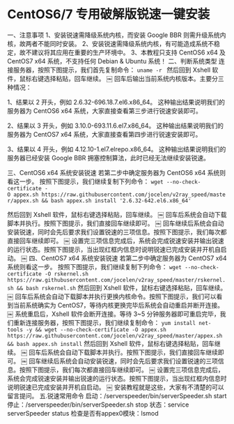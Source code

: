 # CentOS6/7 专用破解版锐速一键安装

一、注意事项
1、安装锐速需降级系统内核，而安装 Google BBR 则需升级系统内核，故两者不能同时安装。
2、安装锐速需降级系统内核，有可能造成系统不稳定，故不建议将其应用在重要的生产环境中。
3、本教程只支持 CentOS6 x64 及 CentOS7 x64 系统，不支持任何 Debian & Ubuntu 系统！
二、判断系统类型
连接服务器，按照下图提示，我们首先复制命令：
`
uname -r 
`
然后回到 Xshell 软件，鼠标右键选择粘贴，回车继续。
￼
回车后输出当前系统内核版本。主要分三种情况：

1、结果以 2 开头，例如 2.6.32-696.18.7.el6.x86_64。
这种输出结果说明我们的服务器为 CentOS6 x64 系统，大家直接查看第三步进行锐速安装即可。

2、结果以 3 开头，例如 3.10.0-693.11.6.el7.x86_64。
这种输出结果说明我们的服务器为 CentOS7 x64 系统，大家直接查看第四步进行锐速安装即可。

3、结果以 4 开头，例如 4.12.10-1.el7.elrepo.x86_64。
这种输出结果说明我们的服务器已经安装 Google BBR 拥塞控制算法，此时已经无法继续安装锐速。

三、CentOS6 x64 系统安装锐速
若第二步中确定服务器为 CentOS6 x64 系统则看这一步。
按照下图提示，我们继续复制下列命令：
`
wget --no-check-certificate -O appex.sh https://raw.githubusercontent.com/jocelen/v2ray_speed/master/appex.sh && bash appex.sh install '2.6.32-642.el6.x86_64'
`

然后回到 Xshell 软件，鼠标右键选择粘贴，回车继续。
￼
回车后系统会自动下载脚本并执行。按照下图提示，我们直接回车继续即可。
￼
回车继续后系统会自动安装锐速，同时会先后要求我们设置锐速的三项信息。按照下图提示，我们每次都直接回车继续即可。
￼
设置完三项信息完成后，系统会完成锐速安装并输出锐速的运行状态。按照下图提示，当出现红框内信息时说明锐速已完成安装并开机自启动。
￼
四、CentOS7 x64 系统安装锐速
若第二步中确定服务器为 CentOS7 x64 系统则看这一步。
按照下图提示，我们继续复制下列命令：
`
wget --no-check-certificate -O rskernel.sh https://raw.githubusercontent.com/jocelen/v2ray_speed/master/rskernel.sh && bash rskernel.sh
`
然后回到 Xshell 软件，鼠标右键选择粘贴，回车继续。
￼
回车后系统会自动下载脚本并执行更换内核命令。按照下图提示，我们可以看到当前系统确实为 CentOS7，等待内核更换完毕后系统会自动重启并断开连接。
￼
系统重启后，Xshell 软件会断开连接。等待 3~5 分钟服务器即可重启完毕，我们重新连接服务器，按照下图提示，我们继续复制命令：
`
yum install net-tools -y && wget --no-check-certificate -O appex.sh https://raw.githubusercontent.com/jocelen/v2ray_speed/master/appex.sh && bash appex.sh install
`
然后回到 Xshell 软件，鼠标右键选择粘贴，回车继续。
￼
回车后系统会自动下载脚本并执行。按照下图提示，我们直接回车继续即可。
￼
回车继续后系统会自动安装锐速，同时会先后要求我们设置锐速的三项信息。按照下图提示，我们每次都直接回车继续即可。
￼
设置完三项信息完成后，系统会完成锐速安装并输出锐速的运行状态。按照下图提示，当出现红框内信息时说明锐速已完成安装并开机自启动。
￼
安装教程就是这些，大家有不清楚的可以留言提问。
五.锐速常用命令
启动：/serverspeeder/bin/serverSpeeder.sh start
停止：/serverspeeder/bin/serverSpeeder.sh stop
状态：service serverSpeeder status
检查是否有appex0模块：lsmod
